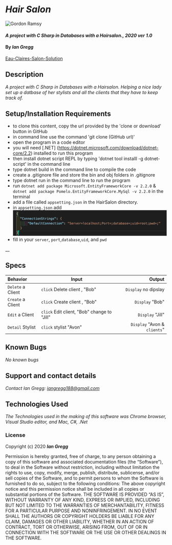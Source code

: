 # _Hair Salon_

![Gordon Ramsy](https://media.giphy.com/media/IgvErdJbm6XjfAIdUx/giphy.gif)

#### _A project with C Sharp in Databases with a Hairsalon., 2020 ver 1.0_

#### By _Ian Gregg_
[Eau-Claires-Salon-Solution](https://github.com/oldgregg89/Eau-Claire-s-Salon-Solution)

## Description

_A project with C Sharp in Databases with a Hairsalon. Helping a nice lady set up a datbase of her stylists and all the clients that they have to keep track of._

## Setup/Installation Requirements

* to clone this content, copy the url provided by the 'clone or download' button in GitHub
* in command line use the command 'git clone (GitHub url)'
* open the program in a code editor
* you will need [.NET] (https://dotnet.microsoft.com/download/dotnet-core/2.2) installed to run this program 
* then install dotnet script REPL by typing 'dotnet tool installl -g dotnet-script' in the command line
* type dotnet build in the command line to compile the code
* create a .gitignore file and store the bin and obj folders in .gitignore
* type dotnet run in the command line to run the program
* run `dotnet add package Microsoft.EntityFrameworkCore -v 2.2.0`  &
`dotnet add package Pomelo.EntityFrameworkCore.MySql -v 2.2.0`
in the terminal
* add a file called `appsetting.json` in the HairSalon directory.
* in `appsetting.json` add ![appsetting.json](Assets/setup.png)
* fill in your `server`, `port`,`database`,`uid`, and `pwd`

__

## Specs

| Behavior    | Input | Output |
| :---------- | ----- | -----: |
| `Delete` a Client | `click` Delete client , "Bob" | `Display` no dipslay |
| `Create` a Client | `click` Create client , "Bob" | `Display` "Bob" |
| `Edit` a Client | `click` Edit client, "Bob" change to "Jill" | `Display` "Jill" |
| `Detail` Stylist | `click` stylist "Avon" | `Display` "Avon & `clients`" |



## Known Bugs

_No known bugs_

## Support and contact details

_Contact Ian Gregg: <iangregg188@gmail.com>_

## Technologies Used

_The Technologies used in the making of this software was Chrome browser, Visual Studio editor, and Mac, C#, .Net_

### License

Copyright (c) 2020 **_Ian Gregg_**

Permission is hereby granted, free of charge, to any person obtaining a copy of this software and associated documentation files (the “Software”), to deal in the Software without restriction, including without limitation the rights to use, copy, modify, merge, publish, distribute, sublicense, and/or sell copies of the Software, and to permit persons to whom the Software is furnished to do so, subject to the following conditions:
The above copyright notice and this permission notice shall be included in all copies or substantial portions of the Software.
THE SOFTWARE IS PROVIDED “AS IS”, WITHOUT WARRANTY OF ANY KIND, EXPRESS OR IMPLIED, INCLUDING BUT NOT LIMITED TO THE WARRANTIES OF MERCHANTABILITY, FITNESS FOR A PARTICULAR PURPOSE AND NONINFRINGEMENT. IN NO EVENT SHALL THE AUTHORS OR COPYRIGHT HOLDERS BE LIABLE FOR ANY CLAIM, DAMAGES OR OTHER LIABILITY, WHETHER IN AN ACTION OF CONTRACT, TORT OR OTHERWISE, ARISING FROM, OUT OF OR IN CONNECTION WITH THE SOFTWARE OR THE USE OR OTHER DEALINGS IN THE SOFTWARE.

